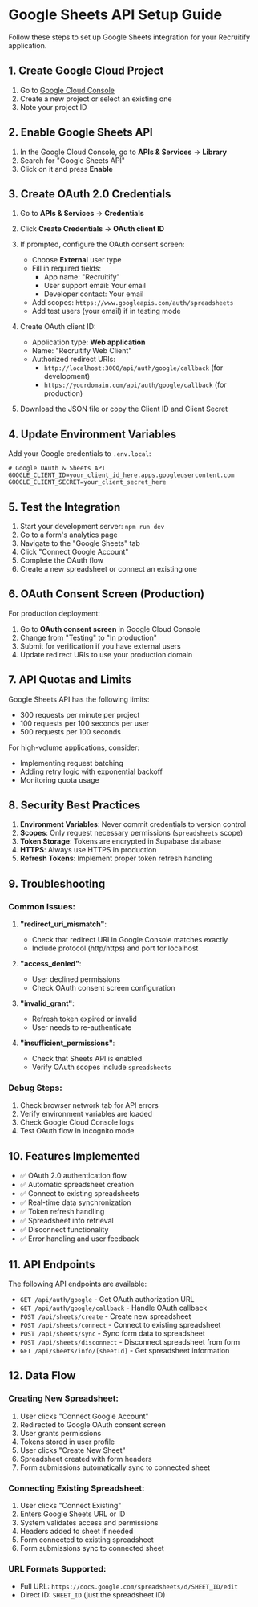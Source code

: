 # Google Sheets API Setup Guide

Follow these steps to set up Google Sheets integration for your Recruitify application.

## 1. Create Google Cloud Project

1. Go to [Google Cloud Console](https://console.cloud.google.com/)
2. Create a new project or select an existing one
3. Note your project ID

## 2. Enable Google Sheets API

1. In the Google Cloud Console, go to **APIs & Services** → **Library**
2. Search for "Google Sheets API"
3. Click on it and press **Enable**

## 3. Create OAuth 2.0 Credentials

1. Go to **APIs & Services** → **Credentials**
2. Click **Create Credentials** → **OAuth client ID**
3. If prompted, configure the OAuth consent screen:
   - Choose **External** user type
   - Fill in required fields:
     - App name: "Recruitify"
     - User support email: Your email
     - Developer contact: Your email
   - Add scopes: `https://www.googleapis.com/auth/spreadsheets`
   - Add test users (your email) if in testing mode

4. Create OAuth client ID:
   - Application type: **Web application**
   - Name: "Recruitify Web Client"
   - Authorized redirect URIs: 
     - `http://localhost:3000/api/auth/google/callback` (for development)
     - `https://yourdomain.com/api/auth/google/callback` (for production)

5. Download the JSON file or copy the Client ID and Client Secret

## 4. Update Environment Variables

Add your Google credentials to `.env.local`:

```env
# Google OAuth & Sheets API
GOOGLE_CLIENT_ID=your_client_id_here.apps.googleusercontent.com
GOOGLE_CLIENT_SECRET=your_client_secret_here
```

## 5. Test the Integration

1. Start your development server: `npm run dev`
2. Go to a form's analytics page
3. Navigate to the "Google Sheets" tab
4. Click "Connect Google Account"
5. Complete the OAuth flow
6. Create a new spreadsheet or connect an existing one

## 6. OAuth Consent Screen (Production)

For production deployment:

1. Go to **OAuth consent screen** in Google Cloud Console
2. Change from "Testing" to "In production"
3. Submit for verification if you have external users
4. Update redirect URIs to use your production domain

## 7. API Quotas and Limits

Google Sheets API has the following limits:
- 300 requests per minute per project
- 100 requests per 100 seconds per user
- 500 requests per 100 seconds

For high-volume applications, consider:
- Implementing request batching
- Adding retry logic with exponential backoff
- Monitoring quota usage

## 8. Security Best Practices

1. **Environment Variables**: Never commit credentials to version control
2. **Scopes**: Only request necessary permissions (`spreadsheets` scope)
3. **Token Storage**: Tokens are encrypted in Supabase database
4. **HTTPS**: Always use HTTPS in production
5. **Refresh Tokens**: Implement proper token refresh handling

## 9. Troubleshooting

### Common Issues:

1. **"redirect_uri_mismatch"**: 
   - Check that redirect URI in Google Console matches exactly
   - Include protocol (http/https) and port for localhost

2. **"access_denied"**: 
   - User declined permissions
   - Check OAuth consent screen configuration

3. **"invalid_grant"**: 
   - Refresh token expired or invalid
   - User needs to re-authenticate

4. **"insufficient_permissions"**: 
   - Check that Sheets API is enabled
   - Verify OAuth scopes include `spreadsheets`

### Debug Steps:

1. Check browser network tab for API errors
2. Verify environment variables are loaded
3. Check Google Cloud Console logs
4. Test OAuth flow in incognito mode

## 10. Features Implemented

- ✅ OAuth 2.0 authentication flow
- ✅ Automatic spreadsheet creation
- ✅ Connect to existing spreadsheets
- ✅ Real-time data synchronization
- ✅ Token refresh handling
- ✅ Spreadsheet info retrieval
- ✅ Disconnect functionality
- ✅ Error handling and user feedback

## 11. API Endpoints

The following API endpoints are available:

- `GET /api/auth/google` - Get OAuth authorization URL
- `GET /api/auth/google/callback` - Handle OAuth callback
- `POST /api/sheets/create` - Create new spreadsheet
- `POST /api/sheets/connect` - Connect to existing spreadsheet
- `POST /api/sheets/sync` - Sync form data to spreadsheet
- `POST /api/sheets/disconnect` - Disconnect spreadsheet from form
- `GET /api/sheets/info/[sheetId]` - Get spreadsheet information

## 12. Data Flow

### Creating New Spreadsheet:
1. User clicks "Connect Google Account"
2. Redirected to Google OAuth consent screen
3. User grants permissions
4. Tokens stored in user profile
5. User clicks "Create New Sheet"
6. Spreadsheet created with form headers
7. Form submissions automatically sync to connected sheet

### Connecting Existing Spreadsheet:
1. User clicks "Connect Existing"
2. Enters Google Sheets URL or ID
3. System validates access and permissions
4. Headers added to sheet if needed
5. Form connected to existing spreadsheet
6. Form submissions sync to connected sheet

### URL Formats Supported:
- Full URL: `https://docs.google.com/spreadsheets/d/SHEET_ID/edit`
- Direct ID: `SHEET_ID` (just the spreadsheet ID)